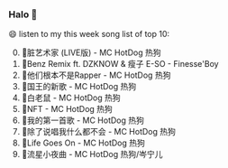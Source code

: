 

### Halo 👋

😄 listen to my this week song list of top 10:

0. 🌈脏艺术家 (LIVE版) - MC HotDog 热狗
1. 🌈Benz Remix ft. DZKNOW & 瘦子 E-SO - Finesse'Boy
2. 🌈他们根本不是Rapper - MC HotDog 热狗
3. 🌈国王的新歌 - MC HotDog 热狗
4. 🌈白老鼠 - MC HotDog 热狗
5. 🌈NFT - MC HotDog 热狗
6. 🌈我的第一首歌 - MC HotDog 热狗
7. 🌈除了说唱我什么都不会 - MC HotDog 热狗
8. 🌈Life Goes On - MC HotDog 热狗
9. 🌈流星小夜曲 - MC HotDog 热狗/岑宁儿

